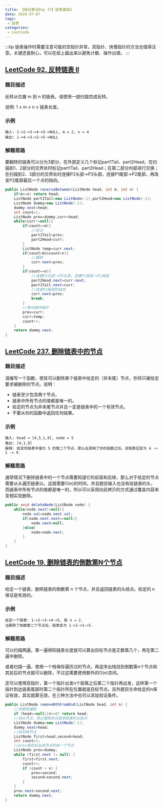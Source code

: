```yaml
---
title: 【每日算法Day 37】链表基础2
date: 2020-07-07
tags:
 - 链表
categories:
 - LeetCode
---
```

:::tip
链表操作时需要注意可能的空指针异常，双指针、快慢指针的方法也值得注意。关键还是耐心，可以在纸上画出来以避免计数、操作出错。
:::
<!-- more -->

## [LeetCode 92. 反转链表 II](https://leetcode-cn.com/problems/reverse-linked-list-ii/)
### 题目描述
反转从位置 m 到 n 的链表。请使用一趟扫描完成反转。

说明:
1 ≤ m ≤ n ≤ 链表长度。

### 示例
```
输入: 1->2->3->4->5->NULL, m = 2, n = 4
输出: 1->4->3->2->5->NULL
```

### 解题思路
要翻转的链表可以分为3部分，在外部定义几个标记part1Tail、part2Head，在扫描到1、2部分的交界处时标记part1Tail、part2Head；在第二部分内部进行交换；在扫描到2、3部分的交界处时连接P2头部->P3头部，连接P1尾部->P2尾部，再改变P2尾部最后一个点的指向。
```java
public ListNode reverseBetween(ListNode head, int m, int n) {
    if(m==n) return head;
    ListNode part1Tail=new ListNode(-1),part2Head=new ListNode(-1);
    ListNode dummy=new ListNode(-1);
    dummy.next=head;
    int count=1;
    ListNode prev=dummy,curr=head;
    while(curr!=null){
        if(count==m){
            //标记
            part1Tail=prev;
            part2Head=curr;
        }
        ListNode temp=curr.next;
        if(count>m&&count<n){
            //翻转
            curr.next=prev;
        }
        if(count==n){
            //连接P2头部->P3头部，连接P1尾部->P2尾部
            part2Head.next=curr.next;
            part1Tail.next=curr;
            //改变P2尾部的指向
            curr.next=prev;
            break;
        }
        //移动操作指针
        prev=curr;
        curr=temp;
        count++;
    }
    return dummy.next;
}
```

## [LeetCode 237. 删除链表中的节点](https://leetcode-cn.com/problems/delete-node-in-a-linked-list)
### 题目描述
请编写一个函数，使其可以删除某个链表中给定的（非末尾）节点，你将只被给定要求被删除的节点。说明：
* 链表至少包含两个节点。
* 链表中所有节点的值都是唯一的。
* 给定的节点为非末尾节点并且一定是链表中的一个有效节点。
* 不要从你的函数中返回任何结果。

### 示例
```
输入: head = [4,5,1,9], node = 5
输出: [4,1,9]
解释: 给定你链表中值为 5 的第二个节点，那么在调用了你的函数之后，该链表应变为 4 -> 1 -> 9.
```
### 解题思路
通常情况下删除链表中的一个节点需要知道它的前驱和后继，那么对于给定的节点需要从头遍历链表以。这就需要O(n)的时间，并且题目输入也没有给链表的头，而链表中所有节点的值都是唯一的，所以可以采用向前拷贝的方式通过覆盖内容来变相实现删除。
```java
public void deleteNode(ListNode node) {
    while(node.next!=null){
        node.val=node.next.val;
        if(node.next.next==null){
            node.next=null;
        }else{
            node=node.next;
        }
    }
}
```

## [LeetCode 19. 删除链表的倒数第N个节点]()
### 题目描述
给定一个链表，删除链表的倒数第 n 个节点，并且返回链表的头结点。给定的 n 保证是有效的。

### 示例
```
给定一个链表: 1->2->3->4->5, 和 n = 2.
当删除了倒数第二个节点后，链表变为 1->2->3->5.
```

### 解题思路
可以扫描两遍，第一遍得知链表长度就可以算出目标节点是正数第几个，再在第二遍中删除。

或者扫描一遍，使用一个栈保存遍历过的节点，再逆序出栈找到倒数第n个节点和其前后的节点就可以删除，不过这需要使用额外的O(n)空间。

还可以使用双指针，第一个指针出发n个距离之后第二个指针再出发，这样第一个指针到达链表尾部时第二个指针所在位置就是目标节点。另外题目生命给定的n保证有效，其实就算无效，在三种方法中也可以添加验证条件。
```java
public ListNode removeNthFromEnd(ListNode head, int n) {
    //防御型编程
    if (head==null||n<=0) return head;
    //伪头节点，防止删除的点是原链表的头结点
    ListNode dummy=new ListNode(-1);
    dummy.next=head;
    //前后两节点
    ListNode first=head,second=head;
    int count=1;
    //prev保存后出发节点的前一个节点
    ListNode prev=dummy;
    while (first.next != null) {
        first=first.next;
        count++;
        if (count > n) {
            prev=second;
            second=second.next;
        }
    }
    prev.next=second.next;
    return dummy.next;
}
```